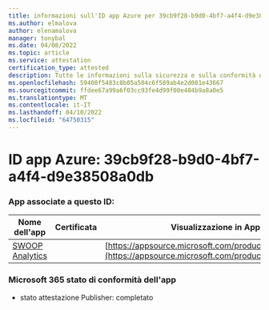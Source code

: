 ```yaml
---
title: informazioni sull'ID app Azure per 39cb9f28-b9d0-4bf7-a4f4-d9e38508a0db
ms.author: elmalova
author: elenamalova
manager: tonybal
ms.date: 04/08/2022
ms.topic: article
ms.service: attestation
certification_type: attested
description: Tutte le informazioni sulla sicurezza e sulla conformità disponibili per 39cb9f28-b9d0-4bf7-a4f4-d9e38508a0db.
ms.openlocfilehash: 59408f5483c8b05a504c6f589ab4e2d001e43667
ms.sourcegitcommit: ffdee67a99a6f03cc93fe4d99f00e484b9a8a0e5
ms.translationtype: MT
ms.contentlocale: it-IT
ms.lasthandoff: 04/10/2022
ms.locfileid: "64750315"
---
```

# <a name="azure-app-id-39cb9f28-b9d0-4bf7-a4f4-d9e38508a0db"></a>ID app Azure: 39cb9f28-b9d0-4bf7-a4f4-d9e38508a0db


### <a name="apps-associated-with-this-id"></a>App associate a questo ID:
| **Nome dell'app** | **Certificata** | **Visualizzazione in AppSource** |
|--------------|---------------|-----------------------|
| [SWOOP Analytics](../forward/WA200000877.md) |  | [https://appsource.microsoft.com/product/office/WA200000877](https://appsource.microsoft.com/product/office/WA200000877) |

### <a name="microsoft-365-app-compliance-status"></a>Microsoft 365 stato di conformità dell'app
- stato attestazione Publisher: completato
